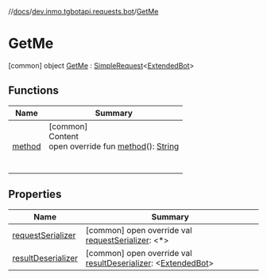 //[docs](../../../index.md)/[dev.inmo.tgbotapi.requests.bot](../index.md)/[GetMe](index.md)



# GetMe  
 [common] object [GetMe](index.md) : [SimpleRequest](../../dev.inmo.tgbotapi.requests.abstracts/-simple-request/index.md)<[ExtendedBot](../../dev.inmo.tgbotapi.types/-extended-bot/index.md)>    


## Functions  
  
|  Name |  Summary | 
|---|---|
| <a name="dev.inmo.tgbotapi.requests.bot/GetMe/method/#/PointingToDeclaration/"></a>[method](method.md)| <a name="dev.inmo.tgbotapi.requests.bot/GetMe/method/#/PointingToDeclaration/"></a>[common]  <br>Content  <br>open override fun [method](method.md)(): [String](https://kotlinlang.org/api/latest/jvm/stdlib/kotlin/-string/index.html)  <br><br><br>|


## Properties  
  
|  Name |  Summary | 
|---|---|
| <a name="dev.inmo.tgbotapi.requests.bot/GetMe/requestSerializer/#/PointingToDeclaration/"></a>[requestSerializer](request-serializer.md)| <a name="dev.inmo.tgbotapi.requests.bot/GetMe/requestSerializer/#/PointingToDeclaration/"></a> [common] open override val [requestSerializer](request-serializer.md): <*>   <br>|
| <a name="dev.inmo.tgbotapi.requests.bot/GetMe/resultDeserializer/#/PointingToDeclaration/"></a>[resultDeserializer](result-deserializer.md)| <a name="dev.inmo.tgbotapi.requests.bot/GetMe/resultDeserializer/#/PointingToDeclaration/"></a> [common] open override val [resultDeserializer](result-deserializer.md): <[ExtendedBot](../../dev.inmo.tgbotapi.types/-extended-bot/index.md)>   <br>|

